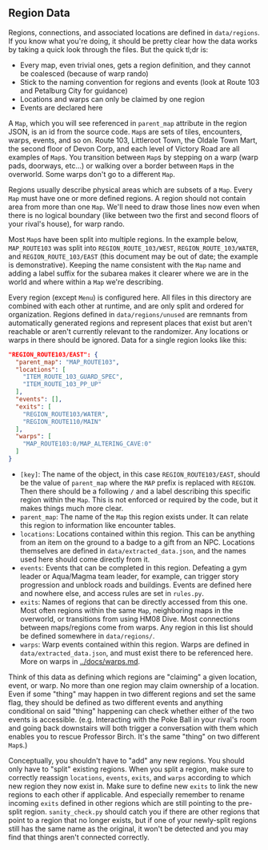 ## Region Data

Regions, connections, and associated locations are defined in `data/regions`. If you know what you're doing, it should
be pretty clear how the data works by taking a quick look through the files. But the quick tl;dr is:

- Every map, even trivial ones, gets a region definition, and they cannot be coalesced (because of warp rando)
- Stick to the naming convention for regions and events (look at Route 103 and Petalburg City for guidance)
- Locations and warps can only be claimed by one region
- Events are declared here

A `Map`, which you will see referenced in `parent_map` attribute in the region JSON, is an id from the source code.
`Map`s are sets of tiles, encounters, warps, events, and so on. Route 103, Littleroot Town, the Oldale Town Mart, the
second floor of Devon Corp, and each level of Victory Road are all examples of `Map`s. You transition between `Map`s by
stepping on a warp (warp pads, doorways, etc...) or walking over a border between `Map`s in the overworld. Some warps
don't go to a different `Map`.

Regions usually describe physical areas which are subsets of a `Map`. Every `Map` must have one or more defined regions.
A region should not contain area from more than one `Map`. We'll need to draw those lines now even when there is no
logical boundary (like between two the first and second floors of your rival's house), for warp rando.

Most `Map`s have been split into multiple regions. In the example below, `MAP_ROUTE103` was split into
`REGION_ROUTE_103/WEST`, `REGION_ROUTE_103/WATER`, and `REGION_ROUTE_103/EAST` (this document may be out of date; the
example is demonstrative). Keeping the name consistent with the `Map` name and adding a label suffix for the subarea
makes it clearer where we are in the world and where within a `Map` we're describing.

Every region (except `Menu`) is configured here. All files in this directory are combined with each other at runtime,
and are only split and ordered for organization. Regions defined in `data/regions/unused` are remnants from
automatically generated regions and represent places that exist but aren't reachable or aren't currently relevant to the
randomizer. Any locations or warps in there should be ignored. Data for a single region looks like this:

```json
"REGION_ROUTE103/EAST": {
  "parent_map": "MAP_ROUTE103",
  "locations": [
    "ITEM_ROUTE_103_GUARD_SPEC",
    "ITEM_ROUTE_103_PP_UP"
  ],
  "events": [],
  "exits": [
    "REGION_ROUTE103/WATER",
    "REGION_ROUTE110/MAIN"
  ],
  "warps": [
    "MAP_ROUTE103:0/MAP_ALTERING_CAVE:0"
  ]
}
```

- `[key]`: The name of the object, in this case `REGION_ROUTE103/EAST`, should be the value of `parent_map` where the
`MAP` prefix is replaced with `REGION`. Then there should be a following `/` and a label describing this specific region
within the `Map`. This is not enforced or required by the code, but it makes things much more clear.
- `parent_map`: The name of the `Map` this region exists under. It can relate this region to information like encounter
tables.
- `locations`: Locations contained within this region. This can be anything from an item on the ground to a badge to a
gift from an NPC. Locations themselves are defined in `data/extracted_data.json`, and the names used here should come
directly from it.
- `events`: Events that can be completed in this region. Defeating a gym leader or Aqua/Magma team leader, for example,
can trigger story progression and unblock roads and buildings. Events are defined here and nowhere else, and access
rules are set in `rules.py`.
- `exits`: Names of regions that can be directly accessed from this one. Most often regions within the same `Map`,
neighboring maps in the overworld, or transitions from using HM08 Dive. Most connections between maps/regions come from
warps. Any region in this list should be defined somewhere in `data/regions/`.
- `warps`: Warp events contained within this region. Warps are defined in `data/extracted_data.json`, and must exist
there to be referenced here. More on warps in [../docs/warps.md](../docs/warps.md).

Think of this data as defining which regions are "claiming" a given location, event, or warp. No more than one region
may claim ownership of a location. Even if some "thing" may happen in two different regions and set the same flag, they
should be defined as two different events and anything conditional on said "thing" happening can check whether either of
the two events is accessible. (e.g. Interacting with the Poke Ball in your rival's room and going back downstairs will
both trigger a conversation with them which enables you to rescue Professor Birch. It's the same "thing" on two
different `Map`s.)

Conceptually, you shouldn't have to "add" any new regions. You should only have to "split" existing regions. When you
split a region, make sure to correctly reassign `locations`, `events`, `exits`, and `warps` according to which new
region they now exist in. Make sure to define new `exits` to link the new regions to each other if applicable. And
especially remember to rename incoming `exits` defined in other regions which are still pointing to the pre-split
region. `sanity_check.py` should catch you if there are other regions that point to a region that no longer exists, but
if one of your newly-split regions still has the same name as the original, it won't be detected and you may find that
things aren't connected correctly.
